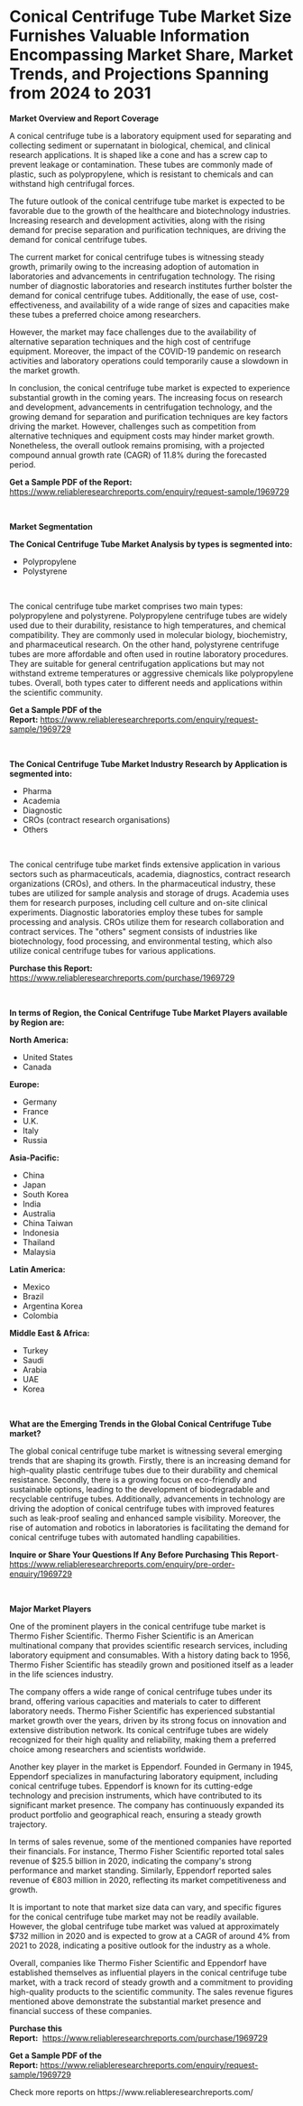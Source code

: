 <p><h1>Conical Centrifuge Tube Market Size Furnishes Valuable Information Encompassing Market Share, Market Trends, and Projections Spanning from 2024 to 2031</h1></p><p><strong>Market Overview and Report Coverage</strong></p>
<p><p>A conical centrifuge tube is a laboratory equipment used for separating and collecting sediment or supernatant in biological, chemical, and clinical research applications. It is shaped like a cone and has a screw cap to prevent leakage or contamination. These tubes are commonly made of plastic, such as polypropylene, which is resistant to chemicals and can withstand high centrifugal forces.</p><p>The future outlook of the conical centrifuge tube market is expected to be favorable due to the growth of the healthcare and biotechnology industries. Increasing research and development activities, along with the rising demand for precise separation and purification techniques, are driving the demand for conical centrifuge tubes.</p><p>The current market for conical centrifuge tubes is witnessing steady growth, primarily owing to the increasing adoption of automation in laboratories and advancements in centrifugation technology. The rising number of diagnostic laboratories and research institutes further bolster the demand for conical centrifuge tubes. Additionally, the ease of use, cost-effectiveness, and availability of a wide range of sizes and capacities make these tubes a preferred choice among researchers.</p><p>However, the market may face challenges due to the availability of alternative separation techniques and the high cost of centrifuge equipment. Moreover, the impact of the COVID-19 pandemic on research activities and laboratory operations could temporarily cause a slowdown in the market growth.</p><p>In conclusion, the conical centrifuge tube market is expected to experience substantial growth in the coming years. The increasing focus on research and development, advancements in centrifugation technology, and the growing demand for separation and purification techniques are key factors driving the market. However, challenges such as competition from alternative techniques and equipment costs may hinder market growth. Nonetheless, the overall outlook remains promising, with a projected compound annual growth rate (CAGR) of 11.8% during the forecasted period.</p></p>
<p><strong>Get a Sample PDF of the Report:</strong> <a href="https://www.reliableresearchreports.com/enquiry/request-sample/1969729">https://www.reliableresearchreports.com/enquiry/request-sample/1969729</a></p>
<p>&nbsp;</p>
<p><strong>Market Segmentation</strong></p>
<p><strong>The Conical Centrifuge Tube Market Analysis by types is segmented into:</strong></p>
<p><ul><li>Polypropylene</li><li>Polystyrene</li></ul></p>
<p>&nbsp;</p>
<p><p>The conical centrifuge tube market comprises two main types: polypropylene and polystyrene. Polypropylene centrifuge tubes are widely used due to their durability, resistance to high temperatures, and chemical compatibility. They are commonly used in molecular biology, biochemistry, and pharmaceutical research. On the other hand, polystyrene centrifuge tubes are more affordable and often used in routine laboratory procedures. They are suitable for general centrifugation applications but may not withstand extreme temperatures or aggressive chemicals like polypropylene tubes. Overall, both types cater to different needs and applications within the scientific community.</p></p>
<p><strong>Get a Sample PDF of the Report:</strong>&nbsp;<a href="https://www.reliableresearchreports.com/enquiry/request-sample/1969729">https://www.reliableresearchreports.com/enquiry/request-sample/1969729</a></p>
<p>&nbsp;</p>
<p><strong>The Conical Centrifuge Tube Market Industry Research by Application is segmented into:</strong></p>
<p><ul><li>Pharma</li><li>Academia</li><li>Diagnostic</li><li>CROs (contract research organisations)</li><li>Others</li></ul></p>
<p>&nbsp;</p>
<p><p>The conical centrifuge tube market finds extensive application in various sectors such as pharmaceuticals, academia, diagnostics, contract research organizations (CROs), and others. In the pharmaceutical industry, these tubes are utilized for sample analysis and storage of drugs. Academia uses them for research purposes, including cell culture and on-site clinical experiments. Diagnostic laboratories employ these tubes for sample processing and analysis. CROs utilize them for research collaboration and contract services. The "others" segment consists of industries like biotechnology, food processing, and environmental testing, which also utilize conical centrifuge tubes for various applications.</p></p>
<p><strong>Purchase this Report:</strong>&nbsp; <a href="https://www.reliableresearchreports.com/purchase/1969729">https://www.reliableresearchreports.com/purchase/1969729</a></p>
<p>&nbsp;</p>
<p><strong>In terms of Region, the Conical Centrifuge Tube Market Players available by Region are:</strong></p>
<p>
    <p> <strong> North America: </strong>
        <ul>
            <li>United States</li>
            <li>Canada</li>
        </ul>
        </p> 
    <p> <strong> Europe: </strong>
        <ul>
            <li>Germany</li>
            <li>France</li>
            <li>U.K.</li>
            <li>Italy</li>
            <li>Russia</li>
        </ul>
        </p> 
    <p> <strong> Asia-Pacific: </strong>
        <ul>
            <li>China</li>
            <li>Japan</li>
            <li>South Korea</li>
            <li>India</li>
            <li>Australia</li>
            <li>China Taiwan</li>
            <li>Indonesia</li>
            <li>Thailand</li>
            <li>Malaysia</li>
        </ul>
        </p> 
    <p> <strong> Latin America: </strong>
        <ul>
            <li>Mexico</li>
            <li>Brazil</li>
            <li>Argentina Korea</li>
            <li>Colombia</li>
        </ul>
        </p> 
    <p> <strong> Middle East & Africa: </strong>
        <ul>
            <li>Turkey</li>
            <li>Saudi</li>
            <li>Arabia</li>
            <li>UAE</li>
            <li>Korea</li>
        </ul>
    </p>
    </p>
<p>&nbsp;</p>
<p><strong>What are the Emerging Trends in the Global Conical Centrifuge Tube market?</strong></p>
<p><p>The global conical centrifuge tube market is witnessing several emerging trends that are shaping its growth. Firstly, there is an increasing demand for high-quality plastic centrifuge tubes due to their durability and chemical resistance. Secondly, there is a growing focus on eco-friendly and sustainable options, leading to the development of biodegradable and recyclable centrifuge tubes. Additionally, advancements in technology are driving the adoption of conical centrifuge tubes with improved features such as leak-proof sealing and enhanced sample visibility. Moreover, the rise of automation and robotics in laboratories is facilitating the demand for conical centrifuge tubes with automated handling capabilities.</p></p>
<p><strong>Inquire or Share Your Questions If Any Before Purchasing This Report</strong>- <a href="https://www.reliableresearchreports.com/enquiry/pre-order-enquiry/1969729">https://www.reliableresearchreports.com/enquiry/pre-order-enquiry/1969729</a></p>
<p>&nbsp;</p>
<p><strong>Major Market Players</strong></p>
<p><p>One of the prominent players in the conical centrifuge tube market is Thermo Fisher Scientific. Thermo Fisher Scientific is an American multinational company that provides scientific research services, including laboratory equipment and consumables. With a history dating back to 1956, Thermo Fisher Scientific has steadily grown and positioned itself as a leader in the life sciences industry.</p><p>The company offers a wide range of conical centrifuge tubes under its brand, offering various capacities and materials to cater to different laboratory needs. Thermo Fisher Scientific has experienced substantial market growth over the years, driven by its strong focus on innovation and extensive distribution network. Its conical centrifuge tubes are widely recognized for their high quality and reliability, making them a preferred choice among researchers and scientists worldwide.</p><p>Another key player in the market is Eppendorf. Founded in Germany in 1945, Eppendorf specializes in manufacturing laboratory equipment, including conical centrifuge tubes. Eppendorf is known for its cutting-edge technology and precision instruments, which have contributed to its significant market presence. The company has continuously expanded its product portfolio and geographical reach, ensuring a steady growth trajectory.</p><p>In terms of sales revenue, some of the mentioned companies have reported their financials. For instance, Thermo Fisher Scientific reported total sales revenue of $25.5 billion in 2020, indicating the company's strong performance and market standing. Similarly, Eppendorf reported sales revenue of €803 million in 2020, reflecting its market competitiveness and growth.</p><p>It is important to note that market size data can vary, and specific figures for the conical centrifuge tube market may not be readily available. However, the global centrifuge tube market was valued at approximately $732 million in 2020 and is expected to grow at a CAGR of around 4% from 2021 to 2028, indicating a positive outlook for the industry as a whole.</p><p>Overall, companies like Thermo Fisher Scientific and Eppendorf have established themselves as influential players in the conical centrifuge tube market, with a track record of steady growth and a commitment to providing high-quality products to the scientific community. The sales revenue figures mentioned above demonstrate the substantial market presence and financial success of these companies.</p></p>
<p><strong>Purchase this Report:</strong>&nbsp;&nbsp;<a href="https://www.reliableresearchreports.com/purchase/1969729">https://www.reliableresearchreports.com/purchase/1969729</a></p>
<p></p>
<p><strong>Get a Sample PDF of the Report:</strong>&nbsp;<a href="https://www.reliableresearchreports.com/enquiry/request-sample/1969729">https://www.reliableresearchreports.com/enquiry/request-sample/1969729</a></p>
<p>Check more reports on https://www.reliableresearchreports.com/</p>